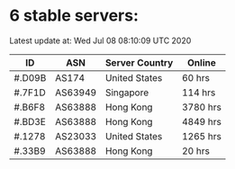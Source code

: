 # 6 stable servers:

Latest update at: Wed Jul 08 08:10:09 UTC 2020

| ID | ASN | Server Country | Online |
| -- | --- | -------------- | ------ |
| #.D09B | AS174 | United States | 60 hrs |
| #.7F1D | AS63949 | Singapore | 114 hrs |
| #.B6F8 | AS63888 | Hong Kong | 3780 hrs |
| #.BD3E | AS63888 | Hong Kong | 4849 hrs |
| #.1278 | AS23033 | United States | 1265 hrs |
| #.33B9 | AS63888 | Hong Kong | 20 hrs |

